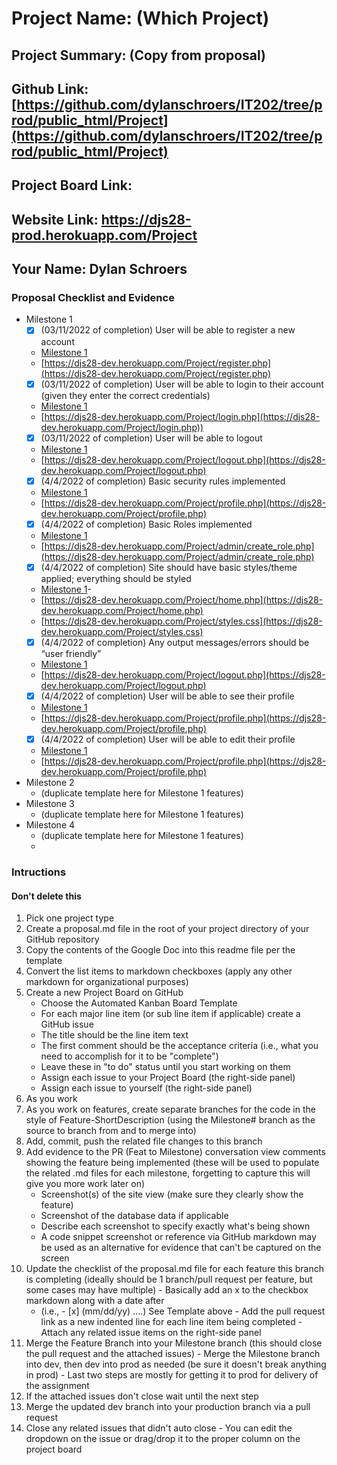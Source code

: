 # Project Name: (Which Project)
## Project Summary: (Copy from proposal)
## Github Link: [https://github.com/dylanschroers/IT202/tree/prod/public_html/Project](https://github.com/dylanschroers/IT202/tree/prod/public_html/Project)
## Project Board Link: 
## Website Link: https://djs28-prod.herokuapp.com/Project
## Your Name: Dylan Schroers

<!-- Line item / Feature template (use this for each bullet point) -- DO NOT DELETE THIS SECTION


- [ ] \(mm/dd/yyyy of completion) Feature Title (from the proposal bullet point, if it's a sub-point indent it properly)
  -  Link to related .md file: [Link Name](link url)

 End Line item / Feature Template -- DO NOT DELETE THIS SECTION --> 
 
 
### Proposal Checklist and Evidence

- Milestone 1
    - [x] \(03/11/2022 of completion) User will be able to register a new account
    -  [Milestone 1](https://github.com/dylanschroers/IT202/blob/Milestone1/public_html/Project/milestone1.md)
    -  [https://djs28-dev.herokuapp.com/Project/register.php](https://djs28-dev.herokuapp.com/Project/register.php)
    - [x] \(03/11/2022 of completion) User will be able to login to their account (given they enter the correct credentials)
    -  [Milestone 1](https://github.com/dylanschroers/IT202/blob/Milestone1/public_html/Project/milestone1.md)
    -  [https://djs28-dev.herokuapp.com/Project/login.php](https://djs28-dev.herokuapp.com/Project/login.php))
    - [x] \(03/11/2022 of completion) User will be able to logout
    -  [Milestone 1](https://github.com/dylanschroers/IT202/blob/Milestone1/public_html/Project/milestone1.md)
    -  [https://djs28-dev.herokuapp.com/Project/logout.php](https://djs28-dev.herokuapp.com/Project/logout.php)
    - [x] \(4/4/2022 of completion) Basic security rules implemented
    -  [Milestone 1](https://github.com/dylanschroers/IT202/blob/Milestone1/public_html/Project/milestone1.md)
    -  [https://djs28-dev.herokuapp.com/Project/profile.php](https://djs28-dev.herokuapp.com/Project/profile.php)
    - [x] \(4/4/2022 of completion) Basic Roles implemented
    -  [Milestone 1](https://github.com/dylanschroers/IT202/blob/Milestone1/public_html/Project/milestone1.md)
    -  [https://djs28-dev.herokuapp.com/Project/admin/create_role.php](https://djs28-dev.herokuapp.com/Project/admin/create_role.php)
    - [x] \(4/4/2022 of completion) Site should have basic styles/theme applied; everything should be styled
    -  [Milestone 1](https://github.com/dylanschroers/IT202/blob/Milestone1/public_html/Project/milestone1.md)-  
    -  [https://djs28-dev.herokuapp.com/Project/home.php](https://djs28-dev.herokuapp.com/Project/home.php)
    -  [https://djs28-dev.herokuapp.com/Project/styles.css](https://djs28-dev.herokuapp.com/Project/styles.css)
    - [x] \(4/4/2022 of completion) Any output messages/errors should be “user friendly”
    -  [Milestone 1](https://github.com/dylanschroers/IT202/blob/Milestone1/public_html/Project/milestone1.md)
    -  [https://djs28-dev.herokuapp.com/Project/logout.php](https://djs28-dev.herokuapp.com/Project/logout.php)
    - [x] \(4/4/2022 of completion) User will be able to see their profile
    -  [Milestone 1](https://github.com/dylanschroers/IT202/blob/Milestone1/public_html/Project/milestone1.md)
    -  [https://djs28-dev.herokuapp.com/Project/profile.php](https://djs28-dev.herokuapp.com/Project/profile.php)
    - [x] \(4/4/2022 of completion) User will be able to edit their profile
    -  [Milestone 1](https://github.com/dylanschroers/IT202/blob/Milestone1/public_html/Project/milestone1.md)
    -  [https://djs28-dev.herokuapp.com/Project/profile.php](https://djs28-dev.herokuapp.com/Project/profile.php)
- Milestone 2
  - (duplicate template here for Milestone 1 features)
- Milestone 3
  - (duplicate template here for Milestone 1 features)
- Milestone 4
  - (duplicate template here for Milestone 1 features)
  - 
### Intructions
#### Don't delete this
1. Pick one project type
2. Create a proposal.md file in the root of your project directory of your GitHub repository
3. Copy the contents of the Google Doc into this readme file per the template
4. Convert the list items to markdown checkboxes (apply any other markdown for organizational purposes)
5. Create a new Project Board on GitHub
   - Choose the Automated Kanban Board Template
   - For each major line item (or sub line item if applicable) create a GitHub issue
   - The title should be the line item text
   - The first comment should be the acceptance criteria (i.e., what you need to accomplish for it to be "complete")
   - Leave these in "to do" status until you start working on them
   - Assign each issue to your Project Board (the right-side panel)
   - Assign each issue to yourself (the right-side panel)
6. As you work
  1. As you work on features, create separate branches for the code in the style of Feature-ShortDescription (using the Milestone# branch as the source to branch from and to merge into)
  2. Add, commit, push the related file changes to this branch
  3. Add evidence to the PR (Feat to Milestone) conversation view comments showing the feature being implemented (these will be used to populate the related .md files for each milestone, forgetting to capture this will give you more work later on)
     - Screenshot(s) of the site view (make sure they clearly show the feature)
     - Screenshot of the database data if applicable
     - Describe each screenshot to specify exactly what's being shown
     - A code snippet screenshot or reference via GitHub markdown may be used as an alternative for evidence that can't be captured on the screen
  4. Update the checklist of the proposal.md file for each feature this branch is completing (ideally should be 1 branch/pull request per feature, but some cases may have multiple)
    - Basically add an x to the checkbox markdown along with a date after
      - (i.e.,   - [x] (mm/dd/yy) ....) See Template above
    - Add the pull request link as a new indented line for each line item being completed
    - Attach any related issue items on the right-side panel
  5. Merge the Feature Branch into your Milestone branch (this should close the pull request and the attached issues)
    - Merge the Milestone branch into dev, then dev into prod as needed (be sure it doesn't break anything in prod)
    - Last two steps are mostly for getting it to prod for delivery of the assignment 
  7. If the attached issues don't close wait until the next step
  8. Merge the updated dev branch into your production branch via a pull request
  9. Close any related issues that didn't auto close
    - You can edit the dropdown on the issue or drag/drop it to the proper column on the project board